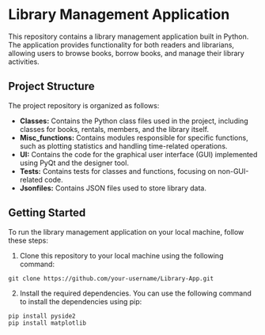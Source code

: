 # Library Management Application

This repository contains a library management application built in Python. The application provides functionality for both readers and librarians, allowing users to browse books, borrow books, and manage their library activities.

## Project Structure

The project repository is organized as follows:

- **Classes:** Contains the Python class files used in the project, including classes for books, rentals, members, and the library itself.
- **Misc_functions:** Contains modules responsible for specific functions, such as plotting statistics and handling time-related operations.
- **UI:** Contains the code for the graphical user interface (GUI) implemented using PyQt and the designer tool.
- **Tests:** Contains tests for classes and functions, focusing on non-GUI-related code.
- **Jsonfiles:** Contains JSON files used to store library data.

## Getting Started

To run the library management application on your local machine, follow these steps:

1. Clone this repository to your local machine using the following command:
```
git clone https://github.com/your-username/Library-App.git
```

2. Install the required dependencies. You can use the following command to install the dependencies using pip:
```
pip install pyside2
pip install matplotlib
```
